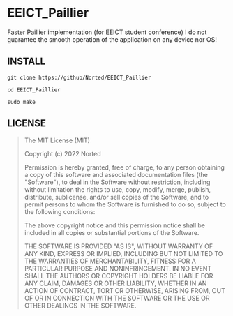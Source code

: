# EEICT_Paillier
 Faster Paillier implementation (for EEICT student conference)
 I do not guarantee the smooth operation of the application on any device nor OS!
 
## INSTALL
 `git clone https://github/Norted/EEICT_Paillier`

 `cd EEICT_Paillier`

 `sudo make`

## LICENSE
 
> The MIT License (MIT)
>
> Copyright (c) 2022 Norted
>
> Permission is hereby granted, free of charge, to any person obtaining a copy
> of this software and associated documentation files (the "Software"), to deal
> in the Software without restriction, including without limitation the rights
> to use, copy, modify, merge, publish, distribute, sublicense, and/or sell
> copies of the Software, and to permit persons to whom the Software is
> furnished to do so, subject to the following conditions:
> 
> The above copyright notice and this permission notice shall be included in
> all copies or substantial portions of the Software.
> 
> THE SOFTWARE IS PROVIDED "AS IS", WITHOUT WARRANTY OF ANY KIND, EXPRESS OR
> IMPLIED, INCLUDING BUT NOT LIMITED TO THE WARRANTIES OF MERCHANTABILITY,
> FITNESS FOR A PARTICULAR PURPOSE AND NONINFRINGEMENT. IN NO EVENT SHALL THE
> AUTHORS OR COPYRIGHT HOLDERS BE LIABLE FOR ANY CLAIM, DAMAGES OR OTHER
> LIABILITY, WHETHER IN AN ACTION OF CONTRACT, TORT OR OTHERWISE, ARISING FROM,
> OUT OF OR IN CONNECTION WITH THE SOFTWARE OR THE USE OR OTHER DEALINGS IN
> THE SOFTWARE.
